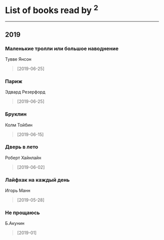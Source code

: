 # List of books read by [](https://plus.google.com/u/0/110931306939441771638/)<sup>2</sup>
---

## 2019

### Маленькие тролли или большое наводнение
Тувве Янсон
> [2019-06-25] 


### Париж
Эдвард Резерфорд
> [2019-06-25] 


### Бруклин
Колм Тойбин
> [2019-06-15] 


### Дверь в лето
Роберт Хайнлайн
> [2019-06-02] 


### Лайфхак на каждый день
Игорь Манн
> [2019-05-28] 


### Не прощаюсь
Б.Акунин
> [2019-01] 



